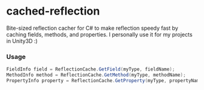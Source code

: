 # cached-reflection
Bite-sized reflection cacher for C# to make reflection speedy fast by caching fields, methods, and properties.
I personally use it for my projects in Unity3D :)

### Usage

```C#
FieldInfo field = ReflectionCache.GetField(myType, fieldName);
MethodInfo method = ReflectionCache.GetMethod(myType, methodName);
PropertyInfo property = ReflectionCache.GetProperty(myType, propertyName);
```
